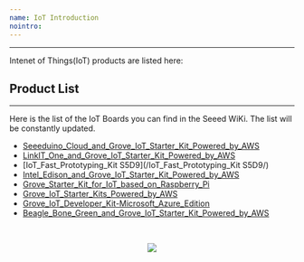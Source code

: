 ```yaml
---
name: IoT Introduction
nointro:
---
```

---

Intenet of Things(IoT) products are listed here:

## Product List
---
Here is the list of the IoT Boards you can find in the Seeed WiKi. The list will be constantly updated.

- [Seeeduino_Cloud_and_Grove_IoT_Starter_Kit_Powered_by_AWS](/Seeeduino_Cloud_and_Grove_IoT_Starter_Kit_Powered_by_AWS/)
- [LinkIT_One_and_Grove_IoT_Starter_Kit_Powered_by_AWS](/LinkIT_One_and_Grove_IoT_Starter_Kit_Powered_by_AWS/)
- [IoT_Fast_Prototyping_Kit S5D9](/IoT_Fast_Prototyping_Kit S5D9/)
- [Intel_Edison_and_Grove_IoT_Starter_Kit_Powered_by_AWS](/Intel_Edison_and_Grove_IoT_Starter_Kit_Powered_by_AWS/)
- [Grove_Starter_Kit_for_IoT_based_on_Raspberry_Pi](/Grove_Starter_Kit_for_IoT_based_on_Raspberry_Pi/)
- [Grove_IoT_Starter_Kits_Powered_by_AWS](/Grove_IoT_Starter_Kits_Powered_by_AWS/)
- [Grove_IoT_Developer_Kit-Microsoft_Azure_Edition](/Grove_IoT_Developer_Kit-Microsoft_Azure_Edition/)
- [Beagle_Bone_Green_and_Grove_IoT_Starter_Kit_Powered_by_AWS](/Beagle_Bone_Green_and_Grove_IoT_Starter_Kit_Powered_by_AWS/)



<br /><p style="text-align:center"><a href="https://www.seeedstudio.com/act-4.html?utm_source=wiki&utm_medium=wikibanner&utm_campaign=newproducts" target="_blank"><img src="https://files.seeedstudio.com/wiki/Wiki_Banner/new_product.jpg" /></a></p>